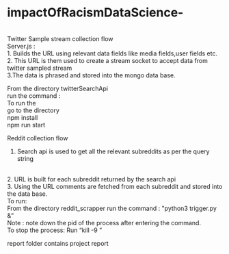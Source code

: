 # impactOfRacismDataScience-


<br>
Twitter Sample  stream collection flow
<br>
Server.js  : 
<br>
1. Builds the URL using relevant data fields like media fields,user fields etc.
<br>
2. This URL is them  used to create a stream socket to accept data from twitter sampled stream 
<br>
3.The data is phrased and stored into the mongo data base.

From the directory twitterSearchApi 
<br>
run the command :
<br>
To run the 
<br>
go to the directory
<br>
npm install
<br>
npm run start 



Reddit collection flow
<br>
1. Search api is used to get all the relevant subreddits as per the query string
<br>
2. URL is built for each subreddit returned by the search api
<br>
3. Using the URL comments are fetched from each subreddit and stored into the data base.
<br>
To run:
<br>
From the directory reddit_scrapper run the command : "python3 trigger.py &”	
<br>
Note : note down the pid of the process after entering the command.
<br>
To stop the process: Run “kill -9 <pid>”

report folder contains project report
<br>